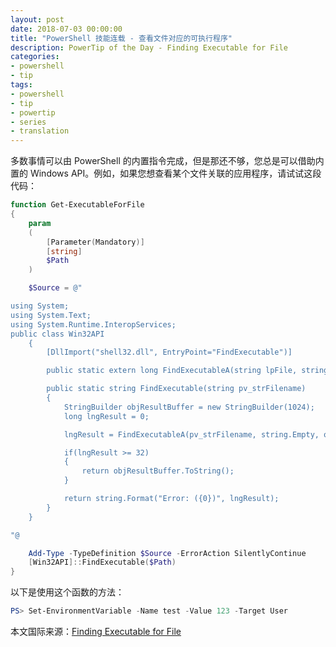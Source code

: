 ```yaml
---
layout: post
date: 2018-07-03 00:00:00
title: "PowerShell 技能连载 - 查看文件对应的可执行程序"
description: PowerTip of the Day - Finding Executable for File
categories:
- powershell
- tip
tags:
- powershell
- tip
- powertip
- series
- translation
---
```

多数事情可以由 PowerShell 的内置指令完成，但是那还不够，您总是可以借助内置的 Windows API。例如，如果您想查看某个文件关联的应用程序，请试试这段代码：

```powershell
function Get-ExecutableForFile
{
    param
    (
        [Parameter(Mandatory)]
        [string]
        $Path
    )

    $Source = @"

using System;
using System.Text;
using System.Runtime.InteropServices;
public class Win32API
    {
        [DllImport("shell32.dll", EntryPoint="FindExecutable")] 

        public static extern long FindExecutableA(string lpFile, string lpDirectory, StringBuilder lpResult);

        public static string FindExecutable(string pv_strFilename)
        {
            StringBuilder objResultBuffer = new StringBuilder(1024);
            long lngResult = 0;

            lngResult = FindExecutableA(pv_strFilename, string.Empty, objResultBuffer);

            if(lngResult >= 32)
            {
                return objResultBuffer.ToString();
            }

            return string.Format("Error: ({0})", lngResult);
        }
    }

"@

    Add-Type -TypeDefinition $Source -ErrorAction SilentlyContinue
    [Win32API]::FindExecutable($Path)
}
```

以下是使用这个函数的方法：

```powershell
PS> Set-EnvironmentVariable -Name test -Value 123 -Target User
```

<!--more-->
本文国际来源：[Finding Executable for File](http://community.idera.com/powershell/powertips/b/tips/posts/finding-executable-for-file)
